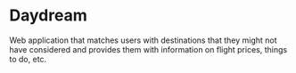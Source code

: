 # Daydream

Web application that matches users with destinations that they might not have considered and provides them with information on flight prices, things to do, etc.
